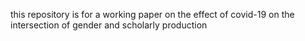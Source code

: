 this repository is for a working paper on the effect of covid-19 on the intersection of gender and scholarly production

